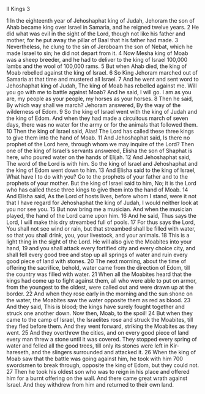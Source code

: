 II Kings 3

1	In the eighteenth year of Jehoshaphat king of Judah, Jehoram the son of Ahab became king over Israel in Samaria, and he reigned twelve years.
2	He did what was evil in the sight of the Lord, though not like his father and mother, for he put away the pillar of Baal that his father had made.
3	Nevertheless, he clung to the sin of Jeroboam the son of Nebat, which he made Israel to sin; he did not depart from it.
4	Now Mesha king of Moab was a sheep breeder, and he had to deliver to the king of Israel 100,000 lambs and the wool of 100,000 rams.
5	But when Ahab died, the king of Moab rebelled against the king of Israel.
6	So King Jehoram marched out of Samaria at that time and mustered all Israel.
7	And he went and sent word to Jehoshaphat king of Judah, The king of Moab has rebelled against me. Will you go with me to battle against Moab? And he said, I will go. I am as you are, my people as your people, my horses as your horses.
8	Then he said, By which way shall we march? Jehoram answered, By the way of the wilderness of Edom.
9	So the king of Israel went with the king of Judah and the king of Edom. And when they had made a circuitous march of seven days, there was no water for the army or for the animals that followed them.
10	Then the king of Israel said, Alas! The Lord has called these three kings to give them into the hand of Moab.
11	And Jehoshaphat said, Is there no prophet of the Lord here, through whom we may inquire of the Lord? Then one of the king of Israel’s servants answered, Elisha the son of Shaphat is here, who poured water on the hands of Elijah.
12	And Jehoshaphat said, The word of the Lord is with him. So the king of Israel and Jehoshaphat and the king of Edom went down to him.
13	And Elisha said to the king of Israel, What have I to do with you? Go to the prophets of your father and to the prophets of your mother. But the king of Israel said to him, No; it is the Lord who has called these three kings to give them into the hand of Moab.
14	And Elisha said, As the Lord of hosts lives, before whom I stand, were it not that I have regard for Jehoshaphat the king of Judah, I would neither look at you nor see you.
15	But now bring me a musician. And when the musician played, the hand of the Lord came upon him.
16	And he said, Thus says the Lord, I will make this dry streambed full of pools.
17	For thus says the Lord, You shall not see wind or rain, but that streambed shall be filled with water, so that you shall drink, you, your livestock, and your animals.
18	This is a light thing in the sight of the Lord. He will also give the Moabites into your hand,
19	and you shall attack every fortified city and every choice city, and shall fell every good tree and stop up all springs of water and ruin every good piece of land with stones.
20	The next morning, about the time of offering the sacrifice, behold, water came from the direction of Edom, till the country was filled with water.
21	When all the Moabites heard that the kings had come up to fight against them, all who were able to put on armor, from the youngest to the oldest, were called out and were drawn up at the border.
22	And when they rose early in the morning and the sun shone on the water, the Moabites saw the water opposite them as red as blood.
23	And they said, This is blood; the kings have surely fought together and struck one another down. Now then, Moab, to the spoil!
24	But when they came to the camp of Israel, the Israelites rose and struck the Moabites, till they fled before them. And they went forward, striking the Moabites as they went.
25	And they overthrew the cities, and on every good piece of land every man threw a stone until it was covered. They stopped every spring of water and felled all the good trees, till only its stones were left in Kir-hareseth, and the slingers surrounded and attacked it.
26	When the king of Moab saw that the battle was going against him, he took with him 700 swordsmen to break through, opposite the king of Edom, but they could not.
27	Then he took his oldest son who was to reign in his place and offered him for a burnt offering on the wall. And there came great wrath against Israel. And they withdrew from him and returned to their own land.

